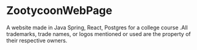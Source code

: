 # ZootycoonWebPage
A website made in Java Spring, React, Postgres for a college course .All trademarks, trade names, or logos mentioned or used are the property of their respective owners.
